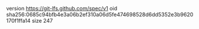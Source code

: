 version https://git-lfs.github.com/spec/v1
oid sha256:0685c94bfb4e3a06b2ef310a06d5fe474698528d6dd5352e3b9620170f1ffa14
size 247
